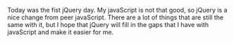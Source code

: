 Today was the fist jQuery day. My javaScript is not that good, so jQuery is
a nice change from peer javaScript. There are a lot of things that are
still the same with it, but I hope that jQuery will fill in the gaps that I
have with javaScript and make it easier for me.